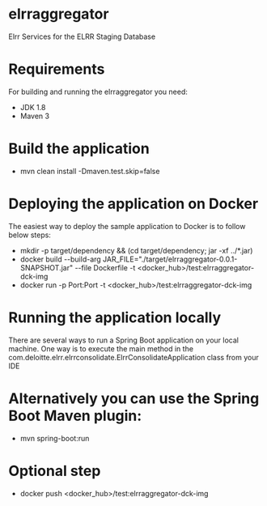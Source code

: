# elrraggregator     
Elrr Services for the ELRR Staging Database

# Requirements
For building and running the elrraggregator you need:
- JDK 1.8
- Maven 3
# Build the application
- mvn clean install -Dmaven.test.skip=false
# Deploying the application on Docker 
The easiest way to deploy the sample application to Docker is to follow below steps:
- mkdir -p target/dependency && (cd target/dependency; jar -xf ../*.jar)
- docker build --build-arg JAR_FILE="./target/elrraggregator-0.0.1-SNAPSHOT.jar" --file Dockerfile -t <docker_hub>/test:elrraggregator-dck-img         
- docker run -p Port:Port -t <docker_hub>/test:elrraggregator-dck-img         

# Running the application locally
There are several ways to run a Spring Boot application on your local machine. One way is to execute the main method in the com.deloitte.elrr.elrrconsolidate.ElrrConsolidateApplication class from your IDE
# Alternatively you can use the Spring Boot Maven plugin: 
- mvn spring-boot:run
# Optional step 
- docker push <docker_hub>/test:elrraggregator-dck-img   
